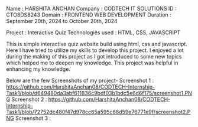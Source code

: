 
Name : HARSHITA ANCHAN
Company : CODTECH IT SOLUTIONS
ID : CTO8DS8243
Domain : FRONTEND WEB DEVELOPMENT
Duration : September 20th, 2024 to October 20th, 2024

Project : Interactive Quiz
Technologies used : HTML, CSS, JAVASCRIPT

This is simple interactive quiz website build using html, css and javascript. Here I have tried to utilize my skills to develop this project. I enjoyed a lot during the making of this project as I got introduced to some new topics which helped me to deepen my knowledge.
This project was helpful in enhancing my knowledge.

Below are the few Screenshots of my project-
Screenshot 1 : https://github.com/HarshitaAnchan08/CODTECH-Internship-Task1/blob/d649480da3abf611836c9bdf03b1bdc5e6d6f175/screenshot1.PNG
Screenshot 2 : https://github.com/HarshitaAnchan08/CODTECH-Internship-Task1/blob/72752dc480f47d978cc65a595c66d59e76771e9f/screenshot2.PNG
Screenshot 3 : 

